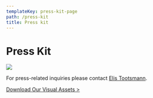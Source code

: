 ```yaml
---
templateKey: press-kit-page
path: /press-kit
title: Press kit
---
```

# Press Kit

![](/img/presskit.jpg)

For press-related inquiries please contact [Elis Tootsmann](<mailto:elis@accelerateestonia.ee&subject=Press Inquiry>).

[Download Our Visual Assets >](https://we.tl/t-y9oOYNuVGr)